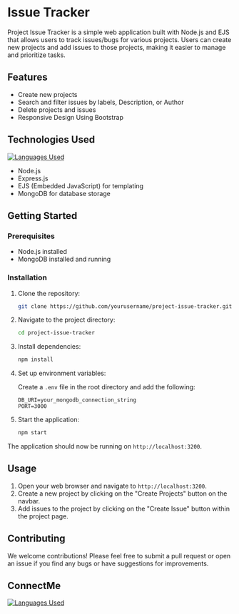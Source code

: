 # Issue Tracker

Project Issue Tracker is a simple web application built with Node.js and EJS that allows users to track issues/bugs for various projects. Users can create new projects and add issues to those projects, making it easier to manage and prioritize tasks.

## Features

- Create new projects
- Search and filter issues by labels, Description, or Author
- Delete projects and issues
- Responsive Design Using Bootstrap

## Technologies Used
[![Languages Used](https://skillicons.dev/icons?i=js,html,css,bootstrap,nodejs,express,mongodb)](https://skillicons.dev)
- Node.js
- Express.js
- EJS (Embedded JavaScript) for templating
- MongoDB for database storage

## Getting Started

### Prerequisites

- Node.js installed
- MongoDB installed and running

### Installation

1. Clone the repository:

    ```bash
    git clone https://github.com/yourusername/project-issue-tracker.git
    ```

2. Navigate to the project directory:

    ```bash
    cd project-issue-tracker
    ```

3. Install dependencies:

    ```bash
    npm install
    ```

4. Set up environment variables:

    Create a `.env` file in the root directory and add the following:

    ```
    DB_URI=your_mongodb_connection_string
    PORT=3000
    ```

5. Start the application:

    ```bash
    npm start
    ```

The application should now be running on `http://localhost:3200`.

## Usage

1. Open your web browser and navigate to `http://localhost:3200`.
2. Create a new project by clicking on the "Create Projects" button on the navbar.
3. Add issues to the project by clicking on the "Create Issue" button within the project page.

## Contributing

We welcome contributions! Please feel free to submit a pull request or open an issue if you find any bugs or have suggestions for improvements.

## ConnectMe 
[![Languages Used](https://skillicons.dev/icons?i=linkedin)](https://www.linkedin.com/in/mdirfanul/)

